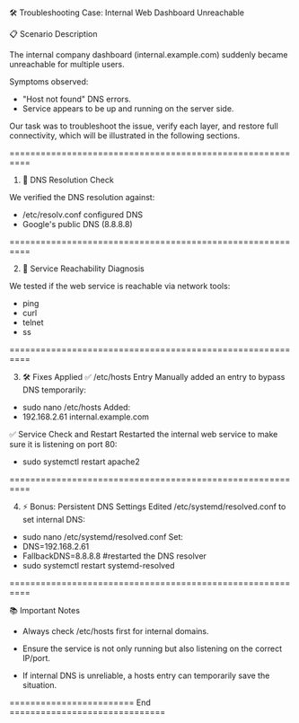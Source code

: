 🛠️ Troubleshooting Case: Internal Web Dashboard Unreachable

📋 Scenario Description

The internal company dashboard (internal.example.com) suddenly became unreachable for multiple users.

Symptoms observed:

- "Host not found" DNS errors.
- Service appears to be up and running on the server side.

Our task was to troubleshoot the issue, verify each layer, and restore full connectivity, which will be illustrated in the following sections.

==========================================================

1. 🧩 DNS Resolution Check

We verified the DNS resolution against:

- /etc/resolv.conf configured DNS
- Google's public DNS (8.8.8.8)

==========================================================

2. 🧪 Service Reachability Diagnosis

We tested if the web service is reachable via network tools:

- ping
- curl
- telnet
- ss
  
==========================================================

3. 🛠️ Fixes Applied
✅ /etc/hosts Entry
Manually added an entry to bypass DNS temporarily:

- sudo nano /etc/hosts
 Added:
- 192.168.2.61 internal.example.com
  
✅ Service Check and Restart
Restarted the internal web service to make sure it is listening on port 80:

- sudo systemctl restart apache2
  
==========================================================

4. ⚡ Bonus: Persistent DNS Settings
Edited /etc/systemd/resolved.conf to set internal DNS:

- sudo nano /etc/systemd/resolved.conf
 Set:
- DNS=192.168.2.61
- FallbackDNS=8.8.8.8
#restarted the DNS resolver
- sudo systemctl restart systemd-resolved
  
==========================================================

📚 Important Notes

- Always check /etc/hosts first for internal domains.

- Ensure the service is not only running but also listening on the correct IP/port.

- If internal DNS is unreliable, a hosts entry can temporarily save the situation.
  
======================== End ==============================

